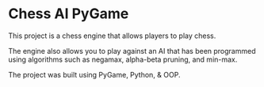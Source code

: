 # Chess AI PyGame

This project is a chess engine that allows players to play chess.  

The engine also allows you to play against an AI that has been programmed using algorithms such as negamax, alpha-beta pruning, and min-max.

The project was built using PyGame, Python, & OOP.

